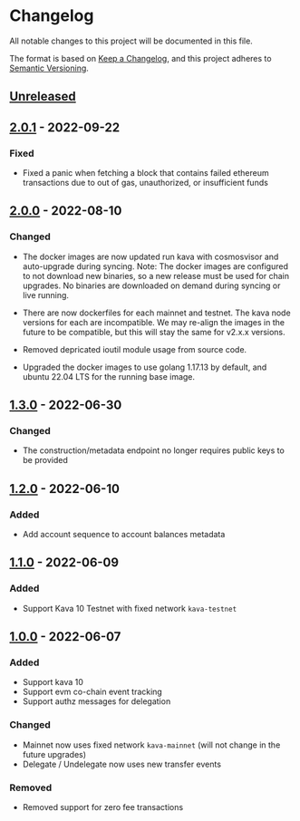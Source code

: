# Changelog
All notable changes to this project will be documented in this file.

The format is based on [Keep a Changelog](https://keepachangelog.com/en/1.0.0/),
and this project adheres to [Semantic Versioning](https://semver.org/spec/v2.0.0.html).

## [Unreleased]

## [2.0.1] - 2022-09-22

### Fixed

- Fixed a panic when fetching a block that contains failed ethereum transactions due to out of gas, unauthorized, or insufficient funds

## [2.0.0] - 2022-08-10

### Changed
- The docker images are now updated run kava with cosmosvisor and auto-upgrade during syncing.
  Note: The docker images are configured to not download new binaries, so a new release must be
  used for chain upgrades.  No binaries are downloaded on demand during syncing or live running.

- There are now dockerfiles for each mainnet and testnet.  The kava node versions for each are incompatible.
  We may re-align the images in the future to be compatible, but this will stay the same for v2.x.x versions.

- Removed depricated ioutil module usage from source code.

- Upgraded the docker images to use golang 1.17.13 by default, and ubuntu 22.04 LTS for the running base image.

## [1.3.0] - 2022-06-30

### Changed
- The construction/metadata endpoint no longer requires public keys to be provided

## [1.2.0] - 2022-06-10

### Added
- Add account sequence to account balances metadata

## [1.1.0] - 2022-06-09

### Added
- Support Kava 10 Testnet with fixed network `kava-testnet`

## [1.0.0] - 2022-06-07

### Added
- Support kava 10
- Support evm co-chain event tracking
- Support authz messages for delegation

### Changed
- Mainnet now uses fixed network `kava-mainnet` (will not change in the future upgrades)
- Delegate / Undelegate now uses new transfer events

### Removed
- Removed support for zero fee transactions

[Unreleased]: https://github.com/kava-labs/rosetta-kava/compare/v2.0.1...HEAD

[2.0.1]: https://github.com/kava-labs/rosetta-kava/compare/v2.0.0...v2.0.1
[2.0.0]: https://github.com/kava-labs/rosetta-kava/compare/v1.3.0...v2.0.0
[1.3.0]: https://github.com/kava-labs/rosetta-kava/compare/v1.2.0...v1.3.0
[1.2.0]: https://github.com/kava-labs/rosetta-kava/compare/v1.1.0...v1.2.0
[1.1.0]: https://github.com/kava-labs/rosetta-kava/compare/v1.0.0...v1.1.0
[1.0.0]: https://github.com/kava-labs/rosetta-kava/compare/v0.0.10...v1.0.0
